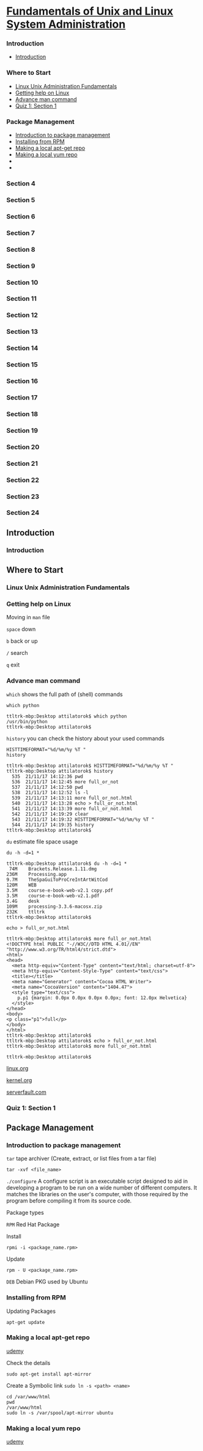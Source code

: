 
[Fundamentals of Unix and Linux System Administration](https://www.udemy.com/fundamentals-of-unix-and-linux-system-administration/learn/v4/content)
======

### Introduction
  * <a href="#1">Introduction</a>

### Where to Start
  * <a href="#2">Linux Unix Administration Fundamentals</a>
  * <a href="#3">Getting help on Linux</a>
  * <a href="#4">Advance man command</a>
  * <a href="#5">Quiz 1: Section 1</a>

### Package Management
  * <a href="#6">Introduction to package management</a>
  * <a href="#7">Installing from RPM</a>
  * <a href="#8">Making a local apt-get repo</a>
  * <a href="#9">Making a local yum repo</a>
  * <a href="#10"></a>
  * <a href="#11"></a>

### Section 4

### Section 5

### Section 6

### Section 7

### Section 8

### Section 9

### Section 10

### Section 11

### Section 12

### Section 13

### Section 14

### Section 15

### Section 16

### Section 17

### Section 18

### Section 19

### Section 20

### Section 21

### Section 22

### Section 23

### Section 24

Introduction
------

<h3 id="1">Introduction</h3>

Where to Start
------

<h3 id="2">Linux Unix Administration Fundamentals</h3>

<h3 id="3">Getting help on Linux</h3>

Moving in ```man``` file

```space``` down

```b``` back or up

```/``` search

```q``` exit

<h3 id="4">Advance man command</h3>


```which``` shows the full path of (shell) commands

```
which python

ttltrk-mbp:Desktop attilatorok$ which python
/usr/bin/python
ttltrk-mbp:Desktop attilatorok$ 
``` 

```history``` you can check the history about your used commands

```
HISTTIMEFORMAT="%d/%m/%y %T "
history

ttltrk-mbp:Desktop attilatorok$ HISTTIMEFORMAT="%d/%m/%y %T "
ttltrk-mbp:Desktop attilatorok$ history
  535  21/11/17 14:12:36 pwd
  536  21/11/17 14:12:45 more full_or_not
  537  21/11/17 14:12:50 pwd
  538  21/11/17 14:12:52 ls -l
  539  21/11/17 14:13:11 more full_or_not.html
  540  21/11/17 14:13:28 echo > full_or_not.html
  541  21/11/17 14:13:39 more full_or_not.html
  542  21/11/17 14:19:29 clear
  543  21/11/17 14:19:32 HISTTIMEFORMAT="%d/%m/%y %T "
  544  21/11/17 14:19:35 history
ttltrk-mbp:Desktop attilatorok$ 
```

```du``` estimate file space usage

```
du -h -d=1 *

ttltrk-mbp:Desktop attilatorok$ du -h -d=1 *
 74M	Brackets.Release.1.11.dmg
236M	Processing.app
9.7M	TheSpaGuiToProCreIntArtWitCod
120M	WEB
3.5M	course-e-book-web-v2.1 copy.pdf
3.5M	course-e-book-web-v2.1.pdf
3.4G	desk
109M	processing-3.3.6-macosx.zip
232K	ttltrk
ttltrk-mbp:Desktop attilatorok$ 
```

```
echo > full_or_not.html

ttltrk-mbp:Desktop attilatorok$ more full_or_not.html
<!DOCTYPE html PUBLIC "-//W3C//DTD HTML 4.01//EN" "http://www.w3.org/TR/html4/strict.dtd">
<html>
<head>
  <meta http-equiv="Content-Type" content="text/html; charset=utf-8">
  <meta http-equiv="Content-Style-Type" content="text/css">
  <title></title>
  <meta name="Generator" content="Cocoa HTML Writer">
  <meta name="CocoaVersion" content="1404.47">
  <style type="text/css">
    p.p1 {margin: 0.0px 0.0px 0.0px 0.0px; font: 12.0px Helvetica}
  </style>
</head>
<body>
<p class="p1">full</p>
</body>
</html>
ttltrk-mbp:Desktop attilatorok$ 
ttltrk-mbp:Desktop attilatorok$ echo > full_or_not.html
ttltrk-mbp:Desktop attilatorok$ more full_or_not.html

ttltrk-mbp:Desktop attilatorok$ 
```

[linux.org](https://www.linux.org/)

[kernel.org](https://www.kernel.org/)

[serverfault.com](https://serverfault.com/)

### <h3 id="5">Quiz 1: Section 1</h3>

Package Management
------

### <h3 id="6">Introduction to package management</h3>

```tar``` tape archiver (Create, extract, or list files from a tar file)

```
tar -xvf <file_name>
```

```./configure``` A configure script is an executable script designed to aid in developing
a program to be run on a wide number of different computers. It matches the libraries
on the user's computer, with those required by the program before compiling it from its source code.

Package types

```RPM``` Red Hat Package

Install

```
rpmi -i <package_name.rpm>
```

Update

```
rpm - U <package_name.rpm>
```

```DEB``` Debian PKG used by Ubuntu

### <h3 id='7'>Installing from RPM</h3>

Updating Packages

```
apt-get update
```

### <h3 id="8">Making a local apt-get repo</h3>

[udemy](https://www.udemy.com/fundamentals-of-unix-and-linux-system-administration/learn/v4/t/lecture/4077806?start=15)

Check the details

```
sudo apt-get install apt-mirror
```

Create a Symbolic link ```sudo ln -s <path> <name>```

```
cd /var/www/html
pwd
/var/www/html
sudo ln -s /var/spool/apt-mirror ubuntu
```

### <h3 id="9">Making a local yum repo</h3>

[udemy](https://www.udemy.com/fundamentals-of-unix-and-linux-system-administration/learn/v4/t/lecture/4077808?start=15)

```

```

```

```



